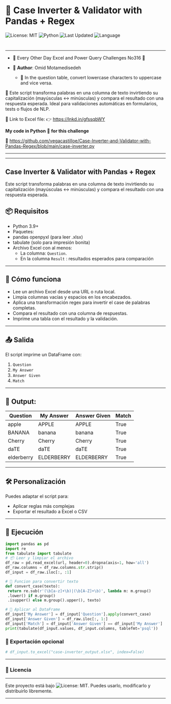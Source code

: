 # 🔄 Case Inverter & Validator with Pandas + Regex

![License: MIT](https://img.shields.io/badge/License-MIT-cyan.svg)
![Python](https://img.shields.io/badge/python-3.7%2B-blue)
![Last Updated](https://img.shields.io/github/last-commit/vegacastilloe/Case-Inverter-and-Validator-with-Pandas-Regex)
![Language](https://img.shields.io/badge/language-español-darkred)

#
---
- 🌟 Every Other Day Excel and Power Query Challenges No316 🌟
- 🌟 **Author**: Omid Motamedisedeh

    - 🔰 In the question table, convert lowercase characters to uppercase and vice versa.

 🔰 Este script transforma palabras en una columna de texto invirtiendo su capitalización (mayúsculas ↔ minúsculas) y compara el resultado con una respuesta esperada. Ideal para validaciones automáticas en formularios, tests o flujos de NLP.

 🔗 Link to Excel file:
 👉 https://lnkd.in/gfssqbWY

**My code in Python** 🐍 **for this challenge**

 🔗 https://github.com/vegacastilloe/Case-Inverter-and-Validator-with-Pandas-Regex/blob/main/case-inverter.py

---
---

## Case Inverter & Validator with Pandas + Regex

Este script transforma palabras en una columna de texto invirtiendo su capitalización (mayúsculas ↔ minúsculas) y compara el resultado con una respuesta esperada.



## 📦 Requisitos

- Python 3.9+
- Paquetes:
- pandas openpyxl (para leer .xlsx)
- tabulate (solo para impresión bonita)
- Archivo Excel con al menos:
    - La columna: `Question`.
    - En la columna `Result` : resultados esperados para comparación

---

## 🚀 Cómo funciona

- Lee un archivo Excel desde una URL o ruta local.
- Limpia columnas vacías y espacios en los encabezados.
- Aplica una transformación regex para invertir el case de palabras completas.
- Compara el resultado con una columna de respuestas.
- Imprime una tabla con el resultado y la validación.

---

## 📤 Salida

El script imprime un DataFrame con:

1. `Question`
2. `My Answer`
3. `Answer Given`
4. `Match`

---

## 🧹 Output:


|Question|My Answer|Answer Given|Match|
|--------|--------|--------|--------|
|apple|APPLE|APPLE|True|
|BANANA|banana|banana|True|
|Cherry|Cherry|Cherry|True|
|daTE|daTE|daTE|True|
|elderberry|ELDERBERRY|ELDERBERRY|True|

---

## 🛠️ Personalización

Puedes adaptar el script para:

- Aplicar reglas más complejas
- Exportar el resultado a Excel o CSV

---

## 🚀 Ejecución

```python
import pandas as pd
import re
from tabulate import tabulate
# 📦 Leer y limpiar el archivo
df_raw = pd.read_excel(url, header=0).dropna(axis=1, how='all')
df_raw.columns = df_raw.columns.str.strip()
df_input = df_raw.iloc[:, :1]

# 🧠 Funcion para convertir texto 
def convert_case(texto):
 return re.sub(r'(\b[a-z]+\b)|(\b[A-Z]+\b)', lambda m: m.group()
 .lower() if m.group()
 .isupper() else m.group().upper(), texto)

# 🚀 Aplicar al DataFrame
df_input['My Answer'] = df_input['Question'].apply(convert_case)
df_input['Answer Given'] = df_raw.iloc[:, 1:]
df_input['Match'] = df_input['Answer Given'] == df_input['My Answer']
print(tabulate(df_input.values, df_input.columns, tablefmt='psql'))
```

### 💾 Exportación opcional
```python
# df_input.to_excel("case-inverter_output.xlsx", index=False)
```
---
### 📄 Licencia
---
Este proyecto está bajo ![License: MIT](https://img.shields.io/badge/License-MIT-cyan.svg). Puedes usarlo, modificarlo y distribuirlo libremente.

---
